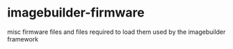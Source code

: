 # imagebuilder-firmware
misc firmware files and files required to load them used by the imagebuilder framework
